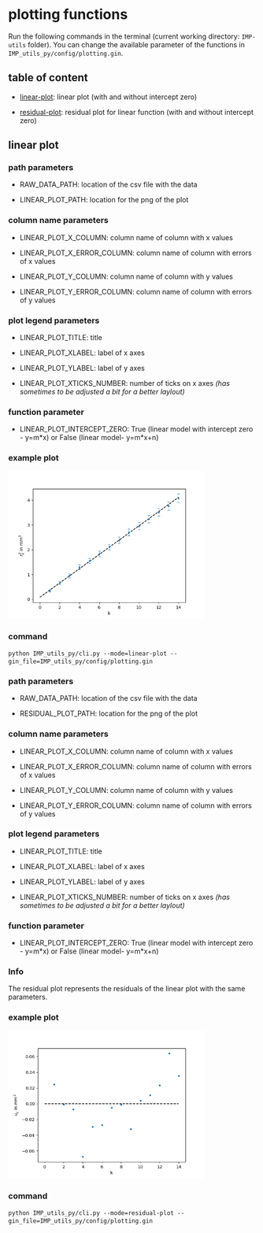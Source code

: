 # plotting functions

Run the following commands in the terminal (current working directory: `IMP-utils` folder). You can change the available parameter of the functions in `IMP_utils_py/config/plotting.gin`.

## table of content

- [linear-plot](#linear-plot): linear plot (with and without intercept zero)

- [residual-plot](#residual-plot): residual plot for linear function (with and without intercept zero)

<a name="linear-plot"/>

## linear plot

### path parameters

- RAW_DATA_PATH: location of the csv file with the data

- LINEAR_PLOT_PATH: location for the png of the plot

### column name parameters

- LINEAR_PLOT_X_COLUMN: column name of column with x values

- LINEAR_PLOT_X_ERROR_COLUMN: column name of column with errors of x values

- LINEAR_PLOT_Y_COLUMN: column name of column with y values

- LINEAR_PLOT_Y_ERROR_COLUMN: column name of column with errors of y values

### plot legend parameters

- LINEAR_PLOT_TITLE: title 

- LINEAR_PLOT_XLABEL: label of x axes

- LINEAR_PLOT_YLABEL: label of y axes

- LINEAR_PLOT_XTICKS_NUMBER: number of ticks on x axes *(has sometimes to be adjusted a bit for a better laylout)*

### function parameter

- LINEAR_PLOT_INTERCEPT_ZERO: True (linear model with intercept zero - y=m\*x) or False (linear model- y=m\*x+n)

### example plot

<p align="left">
  <img src="./images/plot_O6_bhg.png" width="400" title="linear plot example" alt="linear plot example">
</p>

### command

```
python IMP_utils_py/cli.py --mode=linear-plot --gin_file=IMP_utils_py/config/plotting.gin
```

<a name="residual-plot"/>

### path parameters

- RAW_DATA_PATH: location of the csv file with the data

- RESIDUAL_PLOT_PATH: location for the png of the plot

### column name parameters

- LINEAR_PLOT_X_COLUMN: column name of column with x values

- LINEAR_PLOT_X_ERROR_COLUMN: column name of column with errors of x values

- LINEAR_PLOT_Y_COLUMN: column name of column with y values

- LINEAR_PLOT_Y_ERROR_COLUMN: column name of column with errors of y values

### plot legend parameters

- LINEAR_PLOT_TITLE: title 

- LINEAR_PLOT_XLABEL: label of x axes

- LINEAR_PLOT_YLABEL: label of y axes

- LINEAR_PLOT_XTICKS_NUMBER: number of ticks on x axes *(has sometimes to be adjusted a bit for a better laylout)*

### function parameter

- LINEAR_PLOT_INTERCEPT_ZERO: True (linear model with intercept zero - y=m\*x) or False (linear model- y=m\*x+n)

### **Info**

The residual plot represents the residuals of the linear plot with the same parameters.

### example plot

<p align="left">
  <img src="./images/plot_O6_bhg_residual.png" width="400" title="residual plot example" alt="residual plot example">
</p>

### command

```
python IMP_utils_py/cli.py --mode=residual-plot --gin_file=IMP_utils_py/config/plotting.gin
```

